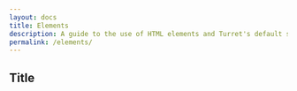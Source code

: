 ```yaml
---
layout: docs
title: Elements
description: A guide to the use of HTML elements and Turret's default styling definitions. Includes buttons, button syles and sizes, button-groups, figure, media, nav, and tables.
permalink: /elements/
---
```


## Title
